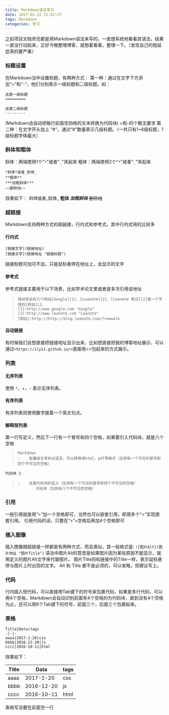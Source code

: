 ```yaml
---
title: Markdown语法学习
date: 2017-02-22 21:52:27
tags: Markdown
categories: 学习
---
```

之前项目文档师兄都是用Markdown语法来写的，一直想系统地看看其语法，结果一直没行动起来，正好今晚整理博客，就想着看看，整理一下。（发现自己的拖延症真的要严重）
### 标题设置
在Markdown当中设置标题，有两种方式：
第一种：通过在文字下方添加“=”和“-”，他们分别表示一级标题和二级标题。如：
```
这是一级标题
=========

这是二级标题
---------
```
(Markdown会自动把每行前面空四格的文本转换为代码块)
=和-的个数无要求
第二种：在文字开头加上 “#”，通过“#”数量表示几级标题。（一共只有1~6级标题，1级标题字体最大）
### 斜体和粗体
斜体：两端使用1个"`*`"或者"`_`"夹起来
粗体：两端使用2个"`*`"或者"`_`"夹起来
```
*斜体*或者_斜体_
**粗体**
***加粗斜体***
~~删除线~~
```
效果如下：
*斜体*或者_斜体_
**粗体**
***加粗斜体***
~~删除线~~
### 超链接
Markdown支持两种方式的超链接，行内式和参考式，其中行内式用的比较多
#### 行内式
```
[链接文字](链接地址)
[链接文字](链接地址 "链接标题")
```
链接标题可加可不加，只是鼠标悬停在地址上，会显示的文字
#### 参考式
参考式链接主要用于以下场景，比如学术论文里或者是多次引用该地址
>     我经常去的几个网站[Google][1]、[Leanote][2]，[Leanote 笔记][2]是一个不错的[网站][]。
>     [1]:http://www.google.com "Google"
>     [2]:http://www.leanote.com "Leanote"
>     [网站]:http://http://blog.leanote.com/freewalk

#### 自动链接
有时候我们会想直接把链接地址显示出来，比如想直接把我的博客地址展示，可以通过`<https://ily11.github.io/>`直接用<>包起来的方式展示。
### 列表
#### 无序列表
使用 `*`，+，- 表示无序列表。
#### 有序列表
有序列表则使用数字接着一个英文句点。
#### 解释型列表
第一行写定义，然后下一行有一个冒号和四个空格，如果要引入代码块，就是八个空格
>     Markdown
>     :    轻量级文本标记语言，可以转换成html，pdf等格式（左侧有一个可见的冒号和四个不可见的空格）
    代码块 2
>     :    这是代码块的定义（左侧有一个可见的冒号和四个不可见的空格）
>             代码块（左侧有八个不可见的空格）

### 引用
一般引用就是用“>”加一个空格即可，当然也可以嵌套引用，即用多个“>”实现嵌套引用。
引用代码的话，只要在“>”+空格后再加4个空格即可
### 插入图像
插入图像跟超链接一样都是有两种方式，而且类似，其一般格式是:
`![图片Alt](图片地址 "图片Title")`
语法中图片Alt的意思是如果图片因为某些原因不能显示，就用定义的图片Alt文字来代替图片。 图片Title则和链接中的Title一样，表示鼠标悬停与图片上时出现的文字。 Alt 和 Title 都不是必须的，可以省略，但建议写上。
### 代码
行内插入短代码，可以直接用Tab键下的符号来包裹代码，如果是多行代码，可以用4个空格，Markdown会自动识别前面有4个空格的为代码块，直到没有4个空格为止，还可以用6个Tab键下的符号，前面三个，后面三个包裹起来。
### 表格
```
Title|Data|tags
-|-|-
aaaa|2017-1-20|css
bbbb|2016-12-20|js
cccc|2016-10-11|html
```
效果如下：

Title|Data|tags
-|-|-
aaaa|2017-1-20|css
bbbb|2016-12-20|js
cccc|2016-10-11|html
表格写法要在前面空一行
